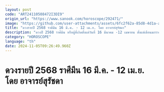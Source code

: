 ```yaml
---
layout: post
code: "ART24110508472I3DI9"
origin_url: "https://www.sanook.com/horoscope/292471/"
image: "https://github.com/user-attachments/assets/6fc2f62a-85d8-4d1a-a001-1293099df377"
title: "ดวงรายปี 2568 ราศีมีน 16 มี.ค. - 12 เม.ย. โดย อาจารย์สุรัชดา"
description: "ดวงปี 2568 ราศีมีน หรือผู้ที่เกิดตั้งแต่วันที่ 16 มีนาคม -12 เมษายน ตั้งแต่เดือนมกราคมไปจนถึงสิ้นปีดวงแต่ละด้านจะเป็นอย่างไร เช็กดวงกันได้เลย"
category: "HOROSCOPE"
language: "th"
date: 2024-11-05T09:26:49.960Z
---
```


# ดวงรายปี 2568 ราศีมีน 16 มี.ค. - 12 เม.ย. โดย อาจารย์สุรัชดา
